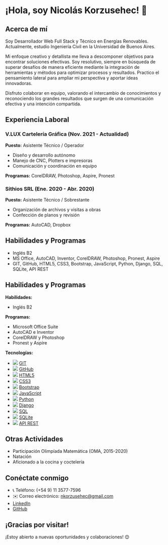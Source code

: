 # ¡Hola, soy Nicolás Korzusehec! 👋

## Acerca de mí

Soy Desarrollador Web Full Stack y Técnico en Energías Renovables. Actualmente, estudio Ingeniería Civil en la Universidad de Buenos Aires.

Mi enfoque creativo y detallista me lleva a descomponer objetivos para encontrar soluciones efectivas. Soy resolutivo, siempre en búsqueda de superar desafíos de manera eficiente mediante la integración de herramientas y métodos para optimizar procesos y resultados. Practico el pensamiento lateral para ampliar mi perspectiva y aportar ideas innovadoras.

Disfruto colaborar en equipo, valorando el intercambio de conocimientos y reconociendo los grandes resultados que surgen de una comunicación efectiva y una intención compartida.

## Experiencia Laboral

### V.LUX Cartelería Gráfica (Nov. 2021 - Actualidad)

**Puesto:** Asistente Técnico / Operador
- Diseño y desarrollo autónomo
- Manejo de CNC, Plotters e impresoras
- Comunicación y coordinación en equipo

**Programas:** CorelDRAW, Photoshop, Aspire, Pronest

### Sithios SRL (Ene. 2020 - Abr. 2020)

**Puesto:** Asistente Técnico / Sobrestante
- Organización de archivos y visitas a obras
- Confección de planos y revisión

**Programas:** AutoCAD, Dropbox

## Habilidades y Programas

- Inglés B2
- MS Office, AutoCAD, Inventor, CorelDRAW, Photoshop, Pronest, Aspire
- GIT, GitHub, HTML5, CSS3, Bootstrap, JavaScript, Python, Django, SQL, SQLite, API REST

## Habilidades y Programas

**Habilidades:**
- Inglés B2

**Programas:**
- Microsoft Office Suite
- AutoCAD e Inventor
- CorelDRAW y Photoshop
- Pronest y Aspire

**Tecnologías:**
- <img src="https://img.shields.io/badge/GIT-F05032?style=for-the-badge&logo=git&logoColor=white" /> [GIT](https://git-scm.com/)
- <img src="https://img.shields.io/badge/GitHub-181717?style=for-the-badge&logo=github&logoColor=white" /> [GitHub](https://github.com/)
- <img src="https://img.shields.io/badge/HTML5-E34F26?style=for-the-badge&logo=html5&logoColor=white" /> [HTML5](https://developer.mozilla.org/en-US/docs/Web/Guide/HTML/HTML5)
- <img src="https://img.shields.io/badge/CSS3-1572B6?style=for-the-badge&logo=css3&logoColor=white" /> [CSS3](https://developer.mozilla.org/en-US/docs/Web/CSS)
- <img src="https://img.shields.io/badge/Bootstrap-563D7C?style=for-the-badge&logo=bootstrap&logoColor=white" /> [Bootstrap](https://getbootstrap.com/)
- <img src="https://img.shields.io/badge/JavaScript-F7DF1E?style=for-the-badge&logo=javascript&logoColor=black" /> [JavaScript](https://developer.mozilla.org/en-US/docs/Web/JavaScript)
- <img src="https://img.shields.io/badge/Python-3776AB?style=for-the-badge&logo=python&logoColor=white" /> [Python](https://www.python.org/)
- <img src="https://img.shields.io/badge/Django-092E20?style=for-the-badge&logo=django&logoColor=white" /> [Django](https://www.djangoproject.com/)
- <img src="https://img.shields.io/badge/SQL-4479A1?style=for-the-badge&logo=postgresql&logoColor=white" /> [SQL](https://www.postgresql.org/)
- <img src="https://img.shields.io/badge/SQLite-003B57?style=for-the-badge&logo=sqlite&logoColor=white" /> [SQLite](https://www.sqlite.org/)
- <img src="https://img.shields.io/badge/API_REST-005571?style=for-the-badge&logo=rest&logoColor=white" /> [API REST](https://restfulapi.net/)


## Otras Actividades

- Participación Olimpíada Matemática (OMA, 2015-2020)
- Natación
- Aficionado a la cocina y coctelería

## Conéctate conmigo

- 📞 Teléfono: (+54 9) 11 3577-7596
- ✉️ Correo electrónico: [nkorzusehec@gmail.com](mailto:nkorzusehec@gmail.com)
- [LinkedIn](https://www.linkedin.com/in/NicolasKorzusehec)
- [GitHub](https://github.com/NicolasKorzusehec)

## ¡Gracias por visitar!
¡Estoy abierto a nuevas oportunidades y colaboraciones! 😊

